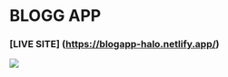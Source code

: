 # BLOGG APP
### [LIVE SITE] (https://blogapp-halo.netlify.app/)
<img src="https://ibb.co/MBfzY0X"/>
